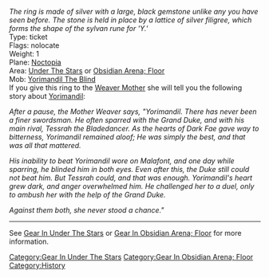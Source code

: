 *The ring is made of silver with a large, black gemstone unlike any you
have seen before. The stone is held in place by a lattice of silver
filigree, which forms the shape of the sylvan rune for 'Y.'*  
Type: ticket  
Flags: nolocate  
Weight: 1  
Plane: [Noctopia](:Category:Noctopia.md "wikilink")  
Area: [Under The Stars](:Category:Under_The_Stars.md "wikilink") or
[Obsidian Arena; Floor](:Category:Obsidian_Arena;_Floor.md "wikilink")  
Mob: [Yorimandil The Blind](Yorimandil_The_Blind "wikilink")  
If you give this ring to the [Weaver Mother](Weaver_Mother "wikilink")
she will tell you the following story about
[Yorimandil](Yorimandil_The_Blind.md "wikilink"):

*After a pause, the Mother Weaver says, "Yorimandil. There has never
been a finer swordsman. He often sparred with the Grand Duke, and with
his main rival, Tessrah the Bladedancer. As the hearts of Dark Fae gave
way to bitterness, Yorimandil remained aloof; He was simply the best,
and that was all that mattered.*

*His inability to beat Yorimandil wore on Malafont, and one day while
sparring, he blinded him in both eyes. Even after this, the Duke still
could not beat him. But Tessrah could, and that was enough. Yorimandil's
heart grew dark, and anger overwhelmed him. He challenged her to a duel,
only to ambush her with the help of the Grand Duke.*

*Against them both, she never stood a chance."*

------------------------------------------------------------------------

See [Gear In Under The
Stars](:Category:Gear_In_Under_The_Stars.md "wikilink") or [Gear In
Obsidian Arena;
Floor](:Category:Gear_In_Obsidian_Arena;_Floor.md "wikilink") for more
information.

[Category:Gear In Under The
Stars](Category:Gear_In_Under_The_Stars "wikilink") [Category:Gear In
Obsidian Arena;
Floor](Category:Gear_In_Obsidian_Arena;_Floor "wikilink")
[Category:History](Category:History "wikilink")
